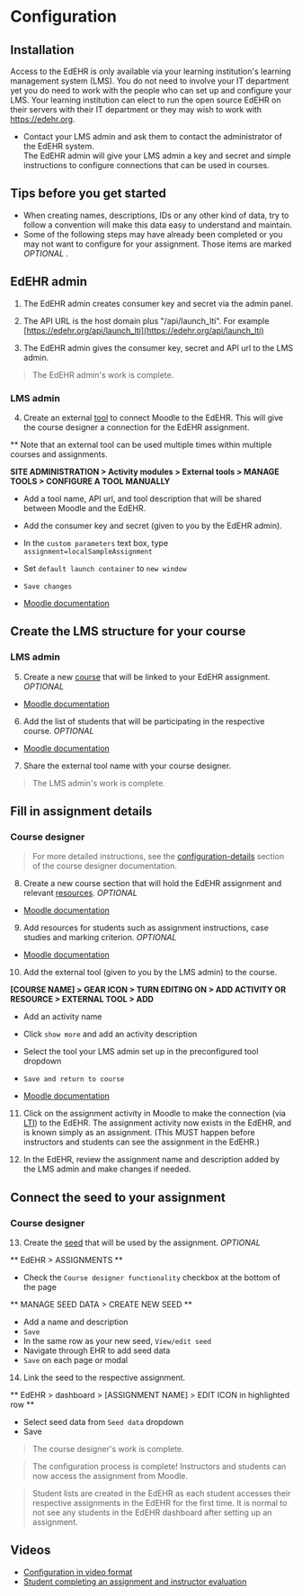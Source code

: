 # Configuration

## Installation

Access to the EdEHR is only available via your learning institution's learning management system (LMS).  You do not need to involve your IT department yet you do need to work with the people who can set up and configure your LMS. 
Your learning institution can elect to run the open source EdEHR on their servers with their IT department or they may
wish to work with https://edehr.org.  

- Contact your LMS admin and ask them to contact the administrator of the EdEHR system.  
The EdEHR admin will give your LMS admin a key and secret and simple instructions to configure connections that can be used in courses.

## Tips before you get started

- When creating names, descriptions, IDs or any other kind of data, try to follow a convention will make this data easy to understand and maintain.
- Some of the following steps may have already been completed or you may not want to configure for your assignment. Those items are marked *OPTIONAL* .

## EdEHR admin

1. The EdEHR admin creates consumer key and secret via the admin panel. 

2. The API URL is the host domain plus "/api/launch_lti".  For example [https://edehr.org/api/launch_lti](https://edehr.org/api/launch_lti)

3. The EdEHR admin gives the consumer key, secret and API url to the LMS admin. 

> The EdEHR admin's work is complete.

### LMS admin

4. Create an external [tool](/shared/definitions.md#tool) to connect Moodle to the EdEHR. This will give the course designer a connection for the EdEHR assignment.

** Note that an external tool can be used multiple times within multiple courses and assignments.


**SITE ADMINISTRATION > Activity modules > External tools > MANAGE TOOLS > CONFIGURE A TOOL MANUALLY**

- Add a tool name, API url, and tool description that will be shared between Moodle and the EdEHR.
- Add the consumer key and secret (given to you by the EdEHR admin). 
- In the `custom parameters` text box, type `assignment=localSampleAssignment`
- Set `default launch container` to `new window`
- `Save changes`

- [Moodle documentation](https://docs.moodle.org/19/en/Adding_resources_and_activities)

## Create the LMS structure for your course

### LMS admin

5. Create a new [course](/shared/definitions.md#course) that will be linked to your EdEHR assignment. *OPTIONAL* 

- [Moodle documentation](https://docs.moodle.org/38/en/Adding_a_new_course)

6. Add the list of students that will be participating in the respective course. *OPTIONAL* 

- [Moodle documentation](https://docs.moodle.org/38/en/Course_enrolment)

7. Share the external tool name with your course designer. 

> The LMS admin's work is complete.

## Fill in assignment details

### Course designer

> For more detailed instructions, see the [configuration-details](../course-designer/cd-configuration-details) section of the course designer documentation.

8. Create a new course section that will hold the EdEHR assignment and relevant [resources](/shared/definitions.md#resources). *OPTIONAL* 

- [Moodle documentation](https://docs.moodle.org/38/en/Course_homepage#Parts_of_a_course_homepage)

9. Add resources for students such as assignment instructions, case studies and marking criterion. *OPTIONAL* 

- [Moodle documentation](https://docs.moodle.org/19/en/Adding_resources_and_activities)

10. Add the external tool (given to you by the LMS admin) to the course.

**[COURSE NAME] > GEAR ICON > TURN EDITING ON > ADD ACTIVITY OR RESOURCE > EXTERNAL TOOL > ADD**

- Add an activity name
- Click `show more` and add an activity description
- Select the tool your LMS admin set up in the preconfigured tool dropdown
- `Save and return to course`

- [Moodle documentation](https://docs.moodle.org/38/en/External_tool)

11. Click on the assignment activity in Moodle to make the connection (via [LTI](/shared/definitions.md#lti)) to the EdEHR. The assignment activity now exists in the EdEHR, and is known simply as an assignment. (This MUST happen before instructors and students can see the assignment in the EdEHR.)

12. In the EdEHR, review the assignment name and description added by the LMS admin and make changes if needed.

## Connect the seed to your assignment

### Course designer

13. Create the [seed](/shared/definitions.md#seed) that will be used by the assignment. *OPTIONAL* 

** EdEHR > ASSIGNMENTS **

- Check the `Course designer functionality` checkbox at the bottom of the page

** MANAGE SEED DATA > CREATE NEW SEED **

- Add a name and description
- `Save`
- In the same row as your new seed, `View/edit seed`
- Navigate through EHR to add seed data
- `Save` on each page or modal


14. Link the seed to the respective assignment.

** EdEHR > dashboard > [ASSIGNMENT NAME] > EDIT ICON in highlighted row **

- Select seed data from `Seed data` dropdown
- Save

> The course designer's work is complete.

> The configuration process is complete! Instructors and students can now access the assignment from Moodle.

> Student lists are created in the EdEHR as each student accesses their respective assignments in the EdEHR for the first time. It is normal to not see any students in the EdEHR dashboard after setting up an assignment.

## Videos

- [Configuration in video format](https://www.dropbox.com/s/j1ycyvb91ef7hcf/tutorial-part1.mp4?dl=0)
- [Student completing an assignment and instructor evaluation](https://www.dropbox.com/s/duznqu7rz930v1p/tutorial-part2.mp4?dl=0)
